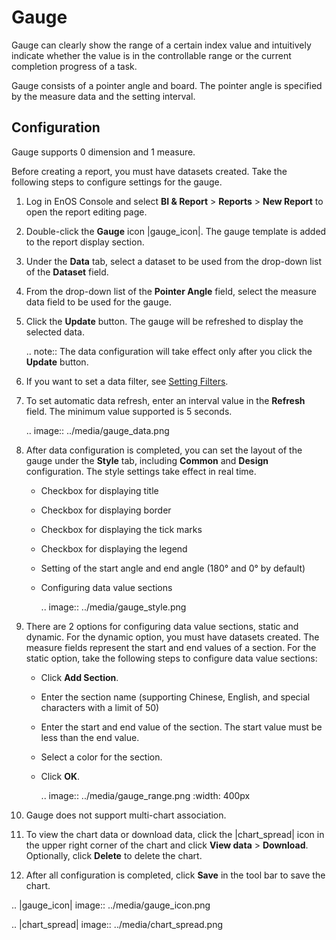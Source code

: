 # Gauge

Gauge can clearly show the range of a certain index value and intuitively indicate whether the value is in the controllable range or the current completion progress of a task.

Gauge consists of a pointer angle and board. The pointer angle is specified by the measure data and the setting interval.

## Configuration

Gauge supports 0 dimension and 1 measure.

Before creating a report, you must have datasets created. Take the following steps to configure settings for the gauge.

1. Log in EnOS Console and select **BI & Report** > **Reports** > **New Report** to open the report editing page.

2. Double-click the **Gauge** icon |gauge_icon|. The gauge template is added to the report display section.

3. Under the **Data** tab, select a dataset to be used from the drop-down list of the **Dataset** field.

4. From the drop-down list of the **Pointer Angle** field, select the measure data field to be used for the gauge.

5. Click the **Update** button. The gauge will be refreshed to display the selected data.

   .. note:: The data configuration will take effect only after you click the **Update** button.

6. If you want to set a data filter, see [Setting Filters](filter).

7. To set automatic data refresh, enter an interval value in the **Refresh** field. The minimum value supported is 5 seconds.

   .. image:: ../media/gauge_data.png

8. After data configuration is completed, you can set the layout of the gauge under the **Style** tab, including **Common** and **Design** configuration. The style settings take effect in real time.

   - Checkbox for displaying title

   - Checkbox for displaying border

   -  Checkbox for displaying the tick marks

   - Checkbox for displaying the legend

   - Setting of the start angle and end angle (180° and 0° by default)

   - Configuring data value sections

     .. image:: ../media/gauge_style.png

9. There are 2 options for configuring data value sections, static and dynamic. For the dynamic option, you must have datasets created. The measure fields represent the start and end values of a section. For the static option, take the following steps to configure data value sections:

   - Click **Add Section**.

   - Enter the section name (supporting Chinese, English, and special characters with a limit of 50)

   - Enter the start and end value of the section. The start value must be less than the end value.

   - Select a color for the section.

   - Click **OK**.

     .. image:: ../media/gauge_range.png
        :width: 400px

10. Gauge does not support multi-chart association.

11. To view the chart data or download data, click the |chart_spread| icon in the upper right corner of the chart and click **View data** > **Download**. Optionally, click **Delete** to delete the chart.

12. After all configuration is completed, click **Save** in the tool bar to save the chart.

.. |gauge_icon| image:: ../media/gauge_icon.png

.. |chart_spread| image:: ../media/chart_spread.png

<!--end-->
